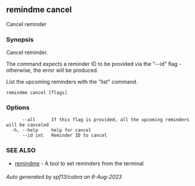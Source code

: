 ## remindme cancel

Cancel reminder

### Synopsis

Cancel reminder.

The command expects a reminder ID to be provided via the "--id" flag - otherwise, the error will be produced.

List the upcoming reminders with the "list" command.

```
remindme cancel [flags]
```

### Options

```
      --all      If this flag is provided, all the upcoming reminders will be canceled
  -h, --help     help for cancel
      --id int   Reminder ID to cancel
```

### SEE ALSO

* [remindme](remindme.md)	 - A tool to set reminders from the terminal

###### Auto generated by spf13/cobra on 6-Aug-2023
